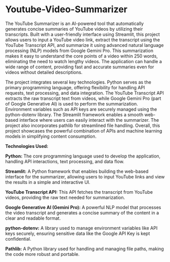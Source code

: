# Youtube-Video-Summarizer
The YouTube Summarizer is an AI-powered tool that automatically generates concise summaries of YouTube videos by utilizing their transcripts. Built with a user-friendly interface using Streamlit, this project allows users to input a YouTube video link, extract the transcript using the YouTube Transcript API, and summarize it using advanced natural language processing (NLP) models from Google Gemini Pro. This summarization makes it easy to understand the core points of a video within 250 words, eliminating the need to watch lengthy videos. The application can handle a wide range of content, providing fast and accurate summaries even for videos without detailed descriptions.

The project integrates several key technologies. Python serves as the primary programming language, offering flexibility for handling API requests, text processing, and data integration. The YouTube Transcript API extracts the raw transcript text from videos, while Google Gemini Pro (part of Google Generative AI) is used to perform the summarization. Environment variables such as API keys are securely managed using the python-dotenv library. The Streamlit framework enables a smooth web-based interface where users can easily interact with the summarizer. The project also incorporates pathlib for streamlined file handling. Overall, this project showcases the powerful combination of APIs and machine learning models in simplifying content consumption.

**Technologies Used:**

**Python:**
The core programming language used to develop the application, handling API interactions, text processing, and data flow.

**Streamlit:**
A Python framework that enables building the web-based interface for the summarizer, allowing users to input YouTube links and view the results in a simple and interactive UI.

**YouTube Transcript API:**
This API fetches the transcript from YouTube videos, providing the raw text needed for summarization.

**Google Generative AI (Gemini Pro):**
A powerful NLP model that processes the video transcript and generates a concise summary of the content in a clear and readable format.

**python-dotenv:**
A library used to manage environment variables like API keys securely, ensuring sensitive data like the Google API Key is kept confidential.

**Pathlib:**
A Python library used for handling and managing file paths, making the code more robust and portable.

